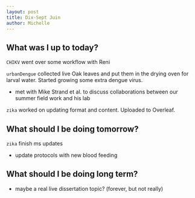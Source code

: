 ```yaml
---
layout: post
title: Dix-Sept Juin
author: Michelle
---
```


## What was I up to today?

`CHIKV` went over some workflow with Reni

`urbanDengue` collected live Oak leaves and put them in the drying oven for larval water. Started growing some extra dengue virus.

* met with Mike Strand et al. to discuss collaborations between our summer field work and his lab

`zika` worked on updating format and content. Uploaded to Overleaf.


## What should I be doing tomorrow?

`zika` finish ms updates

* update protocols with new blood feeding

## What should I be doing long term?

* maybe a real live dissertation topic? (forever, but not really)

<i class="fa fa-code" style="color:green"> </i>




